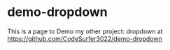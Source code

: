# demo-dropdown
This is a page to Demo my other project: dropdown at <https://github.com/CodeSurfer3022/demo-dropdown>
